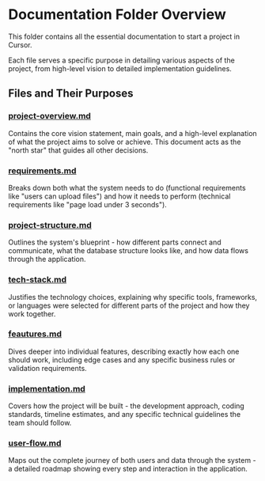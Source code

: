 # Documentation Folder Overview

This folder contains all the essential documentation to start a project in Cursor.

Each file serves a specific purpose in detailing various aspects of the project, from high-level vision to detailed implementation guidelines.

## Files and Their Purposes

### [project-overview.md](Documentation/project-overview.md)
Contains the core vision statement, main goals, and a high-level explanation of what the project aims to solve or achieve. This document acts as the "north star" that guides all other decisions.

### [requirements.md](Documentation/requirements.md)
Breaks down both what the system needs to do (functional requirements like "users can upload files") and how it needs to perform (technical requirements like "page load under 3 seconds").

### [project-structure.md](Documentation/project-structure.md)
Outlines the system's blueprint - how different parts connect and communicate, what the database structure looks like, and how data flows through the application.

### [tech-stack.md](Documentation/tech-stack.md)
Justifies the technology choices, explaining why specific tools, frameworks, or languages were selected for different parts of the project and how they work together.

### [feautures.md](Documentation/feautures.md)
Dives deeper into individual features, describing exactly how each one should work, including edge cases and any specific business rules or validation requirements.

### [implementation.md](Documentation/implementation.md)
Covers how the project will be built - the development approach, coding standards, timeline estimates, and any specific technical guidelines the team should follow.

### [user-flow.md](Documentation/user-flow.md)
Maps out the complete journey of both users and data through the system - a detailed roadmap showing every step and interaction in the application.